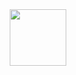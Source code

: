<div id="header" align="center">
  <img src="https://media.giphy.com/media/gjrYDwbjnK8x36xZIO/giphy.gif" width="100">
</div>
<img src="https://komarev.com/ghpvc/?username=DossHAK&style=flat-square&color=blue" alt=""/>
